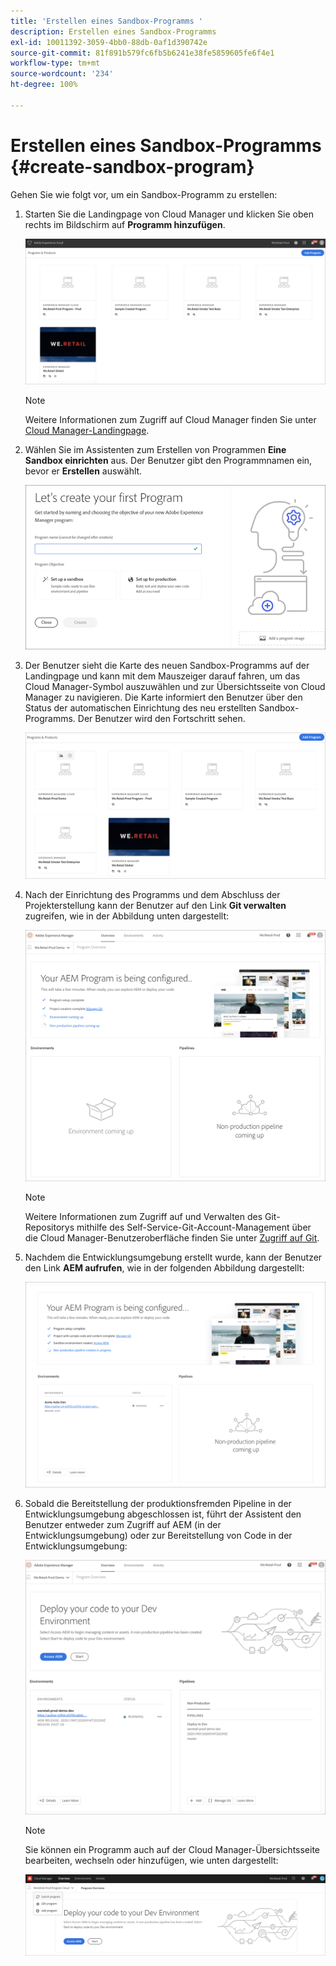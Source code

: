 ```yaml
---
title: 'Erstellen eines Sandbox-Programms '
description: Erstellen eines Sandbox-Programms
exl-id: 10011392-3059-4bb0-88db-0af1d390742e
source-git-commit: 81f891b579fc6fb5b6241e38fe5859605fe6f4e1
workflow-type: tm+mt
source-wordcount: '234'
ht-degree: 100%

---
```


# Erstellen eines Sandbox-Programms {#create-sandbox-program}

Gehen Sie wie folgt vor, um ein Sandbox-Programm zu erstellen:

1. Starten Sie die Landingpage von Cloud Manager und klicken Sie oben rechts im Bildschirm auf **Programm hinzufügen**.

   ![](assets/first_timelogin1.png)

   >[!NOTE]
   >Weitere Informationen zum Zugriff auf Cloud Manager finden Sie unter [Cloud Manager-Landingpage](/help/onboarding/what-is-required/navigate-to-cloud-manager.md).

1. Wählen Sie im Assistenten zum Erstellen von Programmen **Eine Sandbox einrichten** aus. Der Benutzer gibt den Programmnamen ein, bevor er **Erstellen** auswählt.

   ![](assets/create-sandbox.png)

1. Der Benutzer sieht die Karte des neuen Sandbox-Programms auf der Landingpage und kann mit dem Mauszeiger darauf fahren, um das Cloud Manager-Symbol auszuwählen und zur Übersichtsseite von Cloud Manager zu navigieren. Die Karte informiert den Benutzer über den Status der automatischen Einrichtung des neu erstellten Sandbox-Programms. Der Benutzer wird den Fortschritt sehen.

   ![](assets/program-create-setupdemo2.png)

1. Nach der Einrichtung des Programms und dem Abschluss der Projekterstellung kann der Benutzer auf den Link **Git verwalten** zugreifen, wie in der Abbildung unten dargestellt:

   ![](assets/create-program4.png)

   >[!NOTE]
   >
   >Weitere Informationen zum Zugriff auf und Verwalten des Git-Repositorys mithilfe des Self-Service-Git-Account-Management über die Cloud Manager-Benutzeroberfläche finden Sie unter [Zugriff auf Git](/help/implementing/cloud-manager/accessing-repos.md).


1. Nachdem die Entwicklungsumgebung erstellt wurde, kann der Benutzer den Link **AEM aufrufen**, wie in der folgenden Abbildung dargestellt:

   ![](assets/create-program-5.png)

1. Sobald die Bereitstellung der produktionsfremden Pipeline in der Entwicklungsumgebung abgeschlossen ist, führt der Assistent den Benutzer entweder zum Zugriff auf AEM (in der Entwicklungsumgebung) oder zur Bereitstellung von Code in der Entwicklungsumgebung:

   ![](assets/create-program-setup-deploy.png)

   >[!NOTE]
   >Sie können ein Programm auch auf der Cloud Manager-Übersichtsseite bearbeiten, wechseln oder hinzufügen, wie unten dargestellt:

   ![](assets/create-program-a1.png)
